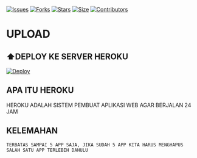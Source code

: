 [![Issues](https://img.shields.io/github/issues/derylprojects/filetolinkv2.0?style=for-the-badge&color=green)](https://github.com/derylprojects/filetolinkv2.0/issues)
[![Forks](https://img.shields.io/github/forks/derylprojects/filetolinkv2.0?style=for-the-badge&color=green)](https://github.com/derylprojects/filetolinkv2.0/fork)
[![Stars](https://img.shields.io/github/stars/derylprojects/filetolinkv2.0?style=for-the-badge&color=green)](https://github.com/derylprojects/filetolinkv2.0)
[![Size](https://img.shields.io/github/repo-size/derylprojects/filetolinkv2.0?style=for-the-badge&color=green)](https://github.com/derylprojects/filetolinkv2.0)
[![Contributors](https://img.shields.io/github/contributors/derylprojects/filetolinkv2.0?style=for-the-badge&color=green)](https://github.com/derylprojects/filetolinkv2.0)


# UPLOAD

## ⬆️DEPLOY KE SERVER HEROKU

[![Deploy](https://www.herokucdn.com/deploy/button.svg)](https://dashboard.heroku.com/new?button-url=https%3A%2F%2Fgithub.com%2Fderylprojects%2Ffiletolinkv2.0&template=https%3A%2F%2Fgithub.com%2Fderylprojects%2Ffiletolinkv2.0)


## APA ITU HEROKU
HEROKU ADALAH SISTEM PEMBUAT APLIKASI WEB AGAR BERJALAN
24 JAM
## KELEMAHAN
```
TERBATAS SAMPAI 5 APP SAJA, JIKA SUDAH 5 APP KITA HARUS MENGHAPUS SALAH SATU APP TERLEBIH DAHULU
